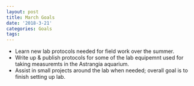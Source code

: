 ```yaml
---
layout: post
title: March Goals
date: '2018-3-21'
categories: Goals
tags: 
---
```

* Learn new lab protocols needed for field work over the summer.
* Write up & publish protocols for some of the lab equipemnt used for taking measuremts in the Astrangia aquarium. 
* Assist in small projects around the lab when needed; overall goal is to finish setting up lab.


